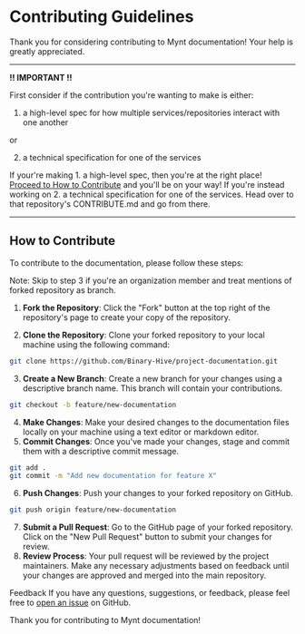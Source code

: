 # Contributing Guidelines

Thank you for considering contributing to Mynt documentation! Your help is greatly appreciated.

---
**!! IMPORTANT !!**

First consider if the contribution you're wanting to make is either:
1. a high-level spec for how multiple services/repositories interact with one another

or

2. a technical specification for one of the services

If your're making 1. a high-level spec, then you're at the right place! [Proceed to How to Contribute](#how-to-contribute) and you'll be on your way! If you're instead working on 2. 
a technical specification for one of the services. Head over to that repository's CONTRIBUTE.md and go from there.

---
## How to Contribute
To contribute to the documentation, please follow these steps:

Note: Skip to step 3 if you're an organization member and treat mentions of forked repository as branch.

1. **Fork the Repository**: Click the "Fork" button at the top right of the repository's page to create your copy of the repository.

2. **Clone the Repository**: Clone your forked repository to your local machine using the following command:
```bash
git clone https://github.com/Binary-Hive/project-documentation.git
```
3. **Create a New Branch**: Create a new branch for your changes using a descriptive branch name. This branch will contain your contributions.
```bash
git checkout -b feature/new-documentation
```
4. **Make Changes**: Make your desired changes to the documentation files locally on your machine using a text editor or markdown editor.
5. **Commit Changes**: Once you've made your changes, stage and commit them with a descriptive commit message.
```bash
git add .
git commit -m "Add new documentation for feature X"
```
6. **Push Changes**: Push your changes to your forked repository on GitHub.
```bash
git push origin feature/new-documentation
```
7. **Submit a Pull Request**: Go to the GitHub page of your forked repository. Click on the "New Pull Request" button to submit your changes for review.
8. **Review Process**: Your pull request will be reviewed by the project maintainers. Make any necessary adjustments based on feedback until your changes are approved and merged into the main repository.

Feedback
If you have any questions, suggestions, or feedback, please feel free to [open an issue](https://github.com/Binary-Hive/project-documentation/issues) on GitHub.

Thank you for contributing to Mynt documentation!
